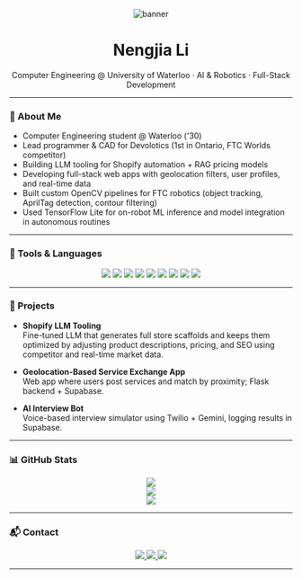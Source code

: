 <!-- Banner -->
<p align="center">
  <img src="https://capsule-render.vercel.app/api?type=waving&color=0:08C8F6,100:3743AB&height=200&section=header&text=Nengjia%20Li&fontSize=40&fontColor=ffffff" alt="banner"/>
</p>

<h1 align="center">Nengjia Li</h1>

<p align="center">
  Computer Engineering @ University of Waterloo · AI & Robotics · Full-Stack Development
</p>

---

### 👤 About Me

- Computer Engineering student @ Waterloo ('30)
- Lead programmer & CAD for Devolotics (1st in Ontario, FTC Worlds competitor)
- Building LLM tooling for Shopify automation + RAG pricing models
- Developing full-stack web apps with geolocation filters, user profiles, and real-time data
- Built custom OpenCV pipelines for FTC robotics (object tracking, AprilTag detection, contour filtering)
- Used TensorFlow Lite for on-robot ML inference and model integration in autonomous routines


---

### 🧰 Tools & Languages

<p align="center">
  <img src="https://img.shields.io/badge/C++-00599C?style=for-the-badge&logo=c%2B%2B&logoColor=white"/>
  <img src="https://img.shields.io/badge/Python-3776AB?style=for-the-badge&logo=python&logoColor=white"/>
  <img src="https://img.shields.io/badge/Java-007396?style=for-the-badge&logo=java&logoColor=white"/>
  <img src="https://img.shields.io/badge/JavaScript-F7DF1E?style=for-the-badge&logo=javascript&logoColor=black"/>
  <img src="https://img.shields.io/badge/React-61DAFB?style=for-the-badge&logo=react&logoColor=black"/>
  <img src="https://img.shields.io/badge/Flask-000000?style=for-the-badge&logo=flask&logoColor=white"/>
  <img src="https://img.shields.io/badge/Firebase-FFCA28?style=for-the-badge&logo=firebase&logoColor=black"/>
  <img src="https://img.shields.io/badge/Tailwind_CSS-38B2AC?style=for-the-badge&logo=tailwind-css&logoColor=white"/>
  <img src="https://img.shields.io/badge/Arduino-00979D?style=for-the-badge&logo=arduino&logoColor=white"/>
</p>

---

### 📌 Projects

- **Shopify LLM Tooling**  
  Fine-tuned LLM that generates full store scaffolds and keeps them optimized by adjusting product descriptions, pricing, and SEO using competitor and real-time market data.

- **Geolocation-Based Service Exchange App**  
  Web app where users post services and match by proximity; Flask backend + Supabase.

- **AI Interview Bot**  
  Voice-based interview simulator using Twilio + Gemini, logging results in Supabase.

---

### 📊 GitHub Stats

<p align="center">
  <img src="https://github-readme-streak-stats.herokuapp.com?user=nengjiali&theme=tokyonight&hide_border=true"/>
  <br/>
  <img src="https://github-readme-stats.vercel.app/api?username=nengjiali&show_icons=true&theme=tokyonight&hide_border=true"/>
  <br/>
  <img src="https://github-readme-stats.vercel.app/api/top-langs/?username=nengjiali&layout=compact&theme=tokyonight&hide_border=true"/>
</p>

---

### 📬 Contact

<p align="center">
  <a href="https://linkedin.com/in/nengjiali" target="_blank">
    <img src="https://img.shields.io/badge/LinkedIn-0A66C2?style=for-the-badge&logo=linkedin&logoColor=white"/>
  </a>
  <a href="mailto:your.email@example.com">
    <img src="https://img.shields.io/badge/Gmail-D14836?style=for-the-badge&logo=gmail&logoColor=white"/>
  </a>
  <a href="https://Ninjtheturtle.github.io" target="_blank">
    <img src="https://img.shields.io/badge/Portfolio-000?style=for-the-badge&logo=github&logoColor=white"/>
  </a>
</p>

---
